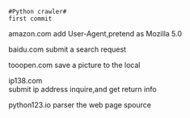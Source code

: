 	#Python crawler#
	first commit

   amazon.com
	add User-Agent,pretend as Mozilla 5.0
	
   baidu.com
    submit a search request

   tooopen.com
    save a picture to the local

   ip138.com	
    submit ip address inquire,and get return info

   python123.io
    parser the web page spource